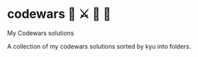 # codewars 🥷 ⚔️ 🔪 🏁
My Codewars solutions 

A collection of my codewars solutions sorted by kyu into folders. 
